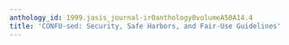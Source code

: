 ```yaml
---
anthology_id: 1999.jasis_journal-ir0anthology0volumeA50A14.4
title: 'CONFU-sed: Security, Safe Harbors, and Fair-Use Guidelines'
---
```


